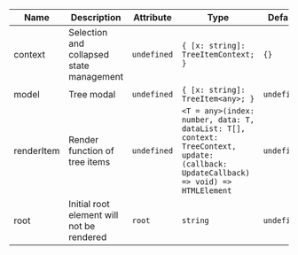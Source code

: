 <!--
SPDX-FileCopyrightText: 2022 Siemens AG

SPDX-License-Identifier: MIT
-->

| Name       | Description                   | Attribute        | Type                                      | Default             |
|------------|-------------------------------|------------------|-------------------------------------------|---------------------|
|context| Selection and collapsed state management | `undefined` | `{ [x: string]: TreeItemContext; }` | `{}` |
|model| Tree modal | `undefined` | `{ [x: string]: TreeItem<any>; }` | `undefined` |
|renderItem| Render function of tree items | `undefined` | `<T = any>(index: number, data: T, dataList: T[], context: TreeContext, update: (callback: UpdateCallback) => void) => HTMLElement` | `undefined` |
|root| Initial root element will not be rendered | `root` | `string` | `undefined` |

